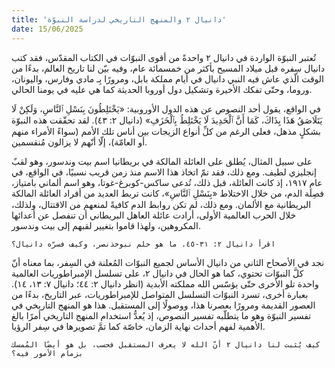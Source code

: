 ```yaml
---
title: 'دانيال ٢ والمنهج التاريخي لدراسة النبوّة'
date: 15/06/2025
---
```


تُعتبر النبوّة الواردة في دانيال ٢ واحدةً من أقوى النبوّات في الكتاب المقدّس، فقد كتب دانيال سِفره قبل ميلاد المسيح بأكثر من خمسمائة عام، وفيه بيّن لنا تاريخ العالم، بدءًا من الوقت الّذي عاش فيه النبي دانيال في أيام مملكة بابل، ومرورًا بِـ مادي وفارس، واليونان، وروما، وحتّى تفكك الأخيرة وتشكيل دول أوروبا الحديثة كما هي عليه في يومنا الحالي.

في الواقع، يقول أحد النصوص عن هذه الدول الأوروبية: «يَخْتَلِطُونَ بِنَسْلِ ٱلنَّاسِ، وَلَكِنْ لَا يَتَلَاصَقُ هَذَا بِذَاكَ، كَمَا أَنَّ ٱلْحَدِيدَ لَا يَخْتَلِطُ بِٱلْخَزَفِ» (دانيال ٢: ٤٣). لقد تحقّقت هذه النبوّة بشكلٍ مذهل، فعلى الرغم من كلِّ أنواع الزيجات بين أناس تلك الأمم (سواءً الأمراء منهم أو العامّة)، إلّا أنّهم لا يزالون مُنقسمين.

على سبيل المثال، يُطلق على العائلة المالكة في بريطانيا اسم بيت وندسور، وهو لقبٌ إنجليزي لطيف. ومع ذلك، فقد تمّ اتخاذ هذا الاسم منذ زمن قريب نسبيًا، في الواقع، في عام ١٩١٧، إذ كانت العائلة، قبل ذلك، تُدعى ساكس-كوبرغ-غوتا، وهو اسم ألماني بامتياز، فصِلَة الدم، من خلال الاختلاط «بِنَسْلِ ٱلنَّاسِ»، كانت تربط العديد من أفراد العائلة المالكة البريطانية مع الألمان. ومع ذلك، لم تكن روابط الدم كافيةً لمنعهم من الاقتتال، ولذلك، خلال الحرب العالمية الأولى، أرادت عائلة العاهل البريطاني أن تنفصل عن أعدائها المكروهين، ولهذا قاموا بتغيير لقبهم إلى بيت وندسور.

`اقرأ دانيال ٢: ٣١-٤٥. ما هو حلم نبوخذنصر، وكيف فسرّه دانيال؟`

نجد في الأصحاح الثاني من دانيال الأساس لجميع النبوّات المُعلنة في السِفر، بما معناه أنّ كلَّ النبوّات تحتوي، كما هو الحال في دانيال ٢، على تسلسل الإمبراطوريات العالمية واحدة تلو الأخرى حتّى يؤسّس الله مملكته الأبدية (انظر دانيال ٢: ٤٤؛ دانيال ٧: ١٣، ١٤). بعبارة أخرى، تسرد النبوّات التسلسل المتواصل للإمبراطوريات، عبر التاريخ، بدءًا من العصور القديمة ومرورًا بعصرنا هذا، ووصولًا إلى المستقبل. هذا هو المنهج التاريخي في تفسير النبوّة وهو ما يتطلّبه تفسير النصوص، إذ يُعدُّ استخدام المنهج التاريخي أمرًا بالغ الأهمية لفهم أحداث نهاية الزمان، خاصّة كما تمَّ تصويرها في سِفر الرؤيا.

`كيف يُثبت لنا دانيال ٢ أنّ الله لا يعرف المستقبل فحسب، بل هو أيضًا المُمسك بزمام الأمور فيه؟`